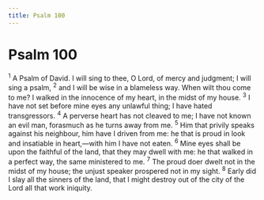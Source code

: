 ```yaml
---
title: Psalm 100
---
```

# Psalm 100

<sup>1</sup> A Psalm of David. I will sing to thee, O Lord, of mercy and judgment; I will sing a psalm, <sup>2</sup> and I will be wise in a blameless way. When wilt thou come to me? I walked in the innocence of my heart, in the midst of my house. <sup>3</sup> I have not set before mine eyes any unlawful thing; I have hated transgressors. <sup>4</sup> A perverse heart has not cleaved to me; I have not known an evil man, forasmuch as he turns away from me. <sup>5</sup> Him that privily speaks against his neighbour, him have I driven from me: he that is proud in look and insatiable in heart,—with him I have not eaten. <sup>6</sup> Mine eyes shall be upon the faithful of the land, that they may dwell with me: he that walked in a perfect way, the same ministered to me. <sup>7</sup> The proud doer dwelt not in the midst of my house; the unjust speaker prospered not in my sight. <sup>8</sup> Early did I slay all the sinners of the land, that I might destroy out of the city of the Lord all that work iniquity. 